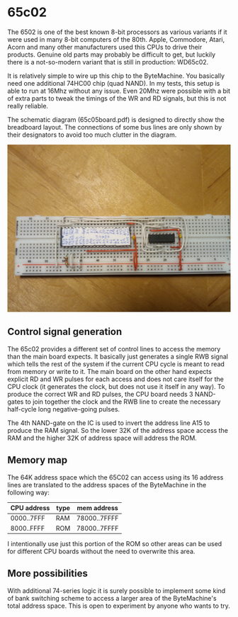 # 65c02

The 6502 is one of the best known 8-bit processors as various variants if it were used in many 8-bit computers of the 80th.
Apple, Commodore, Atari, Acorn and many other manufacturers used this CPUs to drive their products.
Genuine old parts may probably be difficult to get, but luckily there is a not-so-modern variant that is still in production: WD65c02.

It is relatively simple to wire up this chip to the ByteMachine. You basically need one additional 74HC00 chip (quad NAND). In my tests, this 
setup is able to run at 16Mhz without any issue. Even 20Mhz were possible with a bit of extra parts to tweak the timings of the WR and RD signals,
but this is not really reliable. 

The schematic diagram (65c05board.pdf) is designed to directly show the breadboard layout. The connections of some bus lines 
are only shown by their designators to avoid too much clutter in the diagram.

![alt text](breadboard.jpg "Breadboard before connecting to the main board")

## Control signal generation

The 65c02 provides a different set of control lines to access the memory than the main board expects. It basically just generates a single 
RWB signal which tells the rest of the system if the current CPU cycle is meant to read from memory or write to it.
The main board on the other hand expects explicit RD and WR pulses for each access and does not care itself for the CPU clock
(it generates the clock, but does not use it itself in any way). To produce the correct WR and RD pulses, the CPU board 
needs 3 NAND-gates to join together the clock and the RWB line to create the necessary half-cycle long negative-going pulses.

The 4th NAND-gate on the IC is used to invert the address line A15 to produce the RAM signal. So the lower 32K of the address space
access the RAM and the higher 32K of address space will address the ROM.

## Memory map

The 64K address space which the 65C02 can access using its 16 address lines are translated to the address spaces of the ByteMachine
in the following way:

| CPU address| type | mem address  |
| ---------- | ---- | ------------ |
| 0000..7FFF | RAM  | 78000..7FFFF | 
| 8000..FFFF | ROM  | 78000..7FFFF | 

I intentionally use just this portion of the ROM so other areas can be used for different CPU boards without the
need to overwrite this area.

## More possibilities

With additional 74-series logic it is surely possible to implement some kind of bank switching scheme to access a larger area 
of the ByteMachine's total address space. This is open to experiment by anyone who wants to try.





